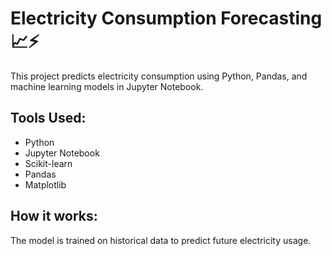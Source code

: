# Electricity Consumption Forecasting 📈⚡

This project predicts electricity consumption using Python, Pandas, and machine learning models in Jupyter Notebook.

## Tools Used:
- Python
- Jupyter Notebook
- Scikit-learn
- Pandas
- Matplotlib

## How it works:
The model is trained on historical data to predict future electricity usage.
